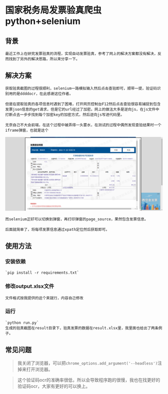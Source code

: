 # 国家税务局发票验真爬虫 python+selenium
## 背景
    最近工作上在研究发票验真的流程，实现自动发票验真，参考了网上的解决方案都没有解决，反而找到了另外的解决思路，所以来分享一下。

## 解决方案
    获取验真截图的过程很顺利，selenium一路模拟输入然后点击查验即可，顺带一提，验证码识别用的是ddddocr，在此感谢这位作者。

    但是在提取验真的各项信息时遇到了困难，打开网页控制台F12然后点击查验很容易捕捉到包含发票json信息的get请求，但是它的url经过了加密。网上的做法大多是逆向js，在js文件中打断点去一步步找到每个加密key的加密方式，然后逆向js写进代码里。

    无奈自己不大会前端，在这个过程中被弄得一头雾水，在测试的过程中偶然发现查验结果时一个iframe弹窗，也就是这个
![示例](.\result\20221118.png)

    而selenium正好可以切换到弹窗，再打印弹窗的page_source，果然包含发票信息。

    后面就简单了，将每项发票信息通过xpath定位然后获取即可。

## 使用方法

### 安装依赖
    `pip install -r requirements.txt`

### 修改output.xlsx文件
    文件格式按我提供的这个来就行，内容自己修改

### 运行
    `python run.py`
    生成的验真截图在result目录下，验真发票的数据在result.xlsx里，我里面也给出了两条例子。

## 常见问题

>我关闭了浏览器，可以把`chrome_options.add_argument('--headless')`注掉来打开浏览器。

>这个验证码ocr的准确率很低，所以会导致程序跑的很慢，我也在找更好的验证码ocr，大家有更好的可以换上。